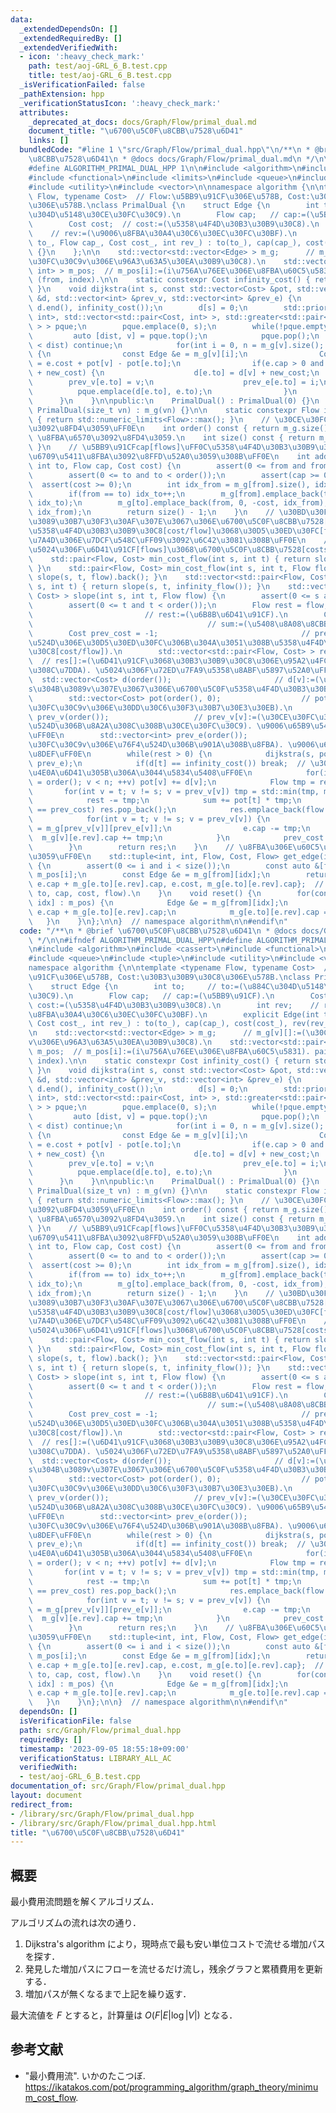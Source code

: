 ```yaml
---
data:
  _extendedDependsOn: []
  _extendedRequiredBy: []
  _extendedVerifiedWith:
  - icon: ':heavy_check_mark:'
    path: test/aoj-GRL_6_B.test.cpp
    title: test/aoj-GRL_6_B.test.cpp
  _isVerificationFailed: false
  _pathExtension: hpp
  _verificationStatusIcon: ':heavy_check_mark:'
  attributes:
    _deprecated_at_docs: docs/Graph/Flow/primal_dual.md
    document_title: "\u6700\u5C0F\u8CBB\u7528\u6D41"
    links: []
  bundledCode: "#line 1 \"src/Graph/Flow/primal_dual.hpp\"\n/**\n * @brief \u6700\u5C0F\
    \u8CBB\u7528\u6D41\n * @docs docs/Graph/Flow/primal_dual.md\n */\n\n#ifndef ALGORITHM_PRIMAL_DUAL_HPP\n\
    #define ALGORITHM_PRIMAL_DUAL_HPP 1\n\n#include <algorithm>\n#include <cassert>\n\
    #include <functional>\n#include <limits>\n#include <queue>\n#include <tuple>\n\
    #include <utility>\n#include <vector>\n\nnamespace algorithm {\n\ntemplate <typename\
    \ Flow, typename Cost>  // Flow:\u5BB9\u91CF\u306E\u578B, Cost:\u30B3\u30B9\u30C8\
    \u306E\u578B.\nclass PrimalDual {\n    struct Edge {\n        int to;     // to:=(\u884C\
    \u304D\u5148\u30CE\u30FC\u30C9).\n        Flow cap;   // cap:=(\u5BB9\u91CF).\n\
    \        Cost cost;  // cost:=(\u5358\u4F4D\u30B3\u30B9\u30C8).\n        int rev;\
    \    // rev:=(\u9006\u8FBA\u30A4\u30C6\u30EC\u30FC\u30BF).\n        explicit Edge(int\
    \ to_, Flow cap_, Cost cost_, int rev_) : to(to_), cap(cap_), cost(cost_), rev(rev_)\
    \ {}\n    };\n\n    std::vector<std::vector<Edge> > m_g;      // m_g[v][]:=(\u30CE\
    \u30FC\u30C9v\u306E\u96A3\u63A5\u30EA\u30B9\u30C8).\n    std::vector<std::pair<int,\
    \ int> > m_pos;  // m_pos[i]:=(i\u756A\u76EE\u306E\u8FBA\u60C5\u5831). pair of\
    \ (from, index).\n\n    static constexpr Cost infinity_cost() { return std::numeric_limits<Cost>::max();\
    \ }\n    void dijkstra(int s, const std::vector<Cost> &pot, std::vector<Cost>\
    \ &d, std::vector<int> &prev_v, std::vector<int> &prev_e) {\n        std::fill(d.begin(),\
    \ d.end(), infinity_cost());\n        d[s] = 0;\n        std::priority_queue<std::pair<Cost,\
    \ int>, std::vector<std::pair<Cost, int> >, std::greater<std::pair<Cost, int>\
    \ > > pque;\n        pque.emplace(0, s);\n        while(!pque.empty()) {\n   \
    \         auto [dist, v] = pque.top();\n            pque.pop();\n            if(d[v]\
    \ < dist) continue;\n            for(int i = 0, n = m_g[v].size(); i < n; ++i)\
    \ {\n                const Edge &e = m_g[v][i];\n                Cost new_cost\
    \ = e.cost + pot[v] - pot[e.to];\n                if(e.cap > 0 and d[e.to] > d[v]\
    \ + new_cost) {\n                    d[e.to] = d[v] + new_cost;\n            \
    \        prev_v[e.to] = v;\n                    prev_e[e.to] = i;\n          \
    \          pque.emplace(d[e.to], e.to);\n                }\n            }\n  \
    \      }\n    }\n\npublic:\n    PrimalDual() : PrimalDual(0) {}\n    explicit\
    \ PrimalDual(size_t vn) : m_g(vn) {}\n\n    static constexpr Flow infinity_flow()\
    \ { return std::numeric_limits<Flow>::max(); }\n    // \u30CE\u30FC\u30C9\u6570\
    \u3092\u8FD4\u3059\uFF0E\n    int order() const { return m_g.size(); }\n    //\
    \ \u8FBA\u6570\u3092\u8FD4\u3059.\n    int size() const { return m_pos.size();\
    \ }\n    // \u5BB9\u91CFcap[flows]\uFF0C\u5358\u4F4D\u30B3\u30B9\u30C8cost[cost/flow]\u306E\
    \u6709\u5411\u8FBA\u3092\u8FFD\u52A0\u3059\u308B\uFF0E\n    int add_edge(int from,\
    \ int to, Flow cap, Cost cost) {\n        assert(0 <= from and from < order());\n\
    \        assert(0 <= to and to < order());\n        assert(cap >= 0);\n      \
    \  assert(cost >= 0);\n        int idx_from = m_g[from].size(), idx_to = m_g[to].size();\n\
    \        if(from == to) idx_to++;\n        m_g[from].emplace_back(to, cap, cost,\
    \ idx_to);\n        m_g[to].emplace_back(from, 0, -cost, idx_from);\n        m_pos.emplace_back(from,\
    \ idx_from);\n        return size() - 1;\n    }\n    // \u30BD\u30FC\u30B9\u304B\
    \u3089\u30B7\u30F3\u30AF\u307E\u3067\u306E\u6700\u5C0F\u8CBB\u7528[costs]\uFF08\
    \u5358\u4F4D\u30B3\u30B9\u30C8[cost/flow]\u3068\u30D5\u30ED\u30FC[flows]\u306E\
    \u7A4D\u306E\u7DCF\u548C\uFF09\u3092\u6C42\u3081\u308B\uFF0E\n    // \u8FD4\u308A\
    \u5024\u306F\u6D41\u91CF[flows]\u3068\u6700\u5C0F\u8CBB\u7528[costs]\uFF0EO(F*|E|*log|V|).\n\
    \    std::pair<Flow, Cost> min_cost_flow(int s, int t) { return slope(s, t, infinity_flow()).back();\
    \ }\n    std::pair<Flow, Cost> min_cost_flow(int s, int t, Flow flow) { return\
    \ slope(s, t, flow).back(); }\n    std::vector<std::pair<Flow, Cost> > slope(int\
    \ s, int t) { return slope(s, t, infinity_flow()); }\n    std::vector<std::pair<Flow,\
    \ Cost> > slope(int s, int t, Flow flow) {\n        assert(0 <= s and s < order());\n\
    \        assert(0 <= t and t < order());\n        Flow rest = flow;          \
    \                         // rest:=(\u6B8B\u6D41\u91CF).\n        Cost sum = 0;\
    \                                       // sum:=(\u5408\u8A08\u8CBB\u7528).\n\
    \        Cost prev_cost = -1;                                // prev_cost:=(\u76F4\
    \u524D\u306E\u30D5\u30ED\u30FC\u306B\u304A\u3051\u308B\u5358\u4F4D\u30B3\u30B9\
    \u30C8[cost/flow]).\n        std::vector<std::pair<Flow, Cost> > res({{0, 0}});\
    \  // res[]:=(\u6D41\u91CF\u3068\u30B3\u30B9\u30C8\u306E\u95A2\u4FC2\u306E\u6298\
    \u308C\u7DDA). \u5024\u306F\u72ED\u7FA9\u5358\u8ABF\u5897\u52A0\uFF0E\n      \
    \  std::vector<Cost> d(order());                       // d[v]:=(\u30CE\u30FC\u30C8\
    s\u304B\u3089v\u307E\u3067\u306E\u6700\u5C0F\u5358\u4F4D\u30B3\u30B9\u30C8).\n\
    \        std::vector<Cost> pot(order(), 0);                  // pot[v]:=(\u30CE\
    \u30FC\u30C9v\u306E\u30DD\u30C6\u30F3\u30B7\u30E3\u30EB).\n        std::vector<int>\
    \ prev_v(order());                   // prev_v[v]:=(\u30CE\u30FC\u30C9v\u306E\u76F4\
    \u524D\u306B\u8A2A\u308C\u308B\u30CE\u30FC\u30C9). \u9006\u65B9\u5411\u7D4C\u8DEF\
    \uFF0E\n        std::vector<int> prev_e(order());                   // prev_e[v]:=(\u30CE\
    \u30FC\u30C9v\u306E\u76F4\u524D\u306B\u901A\u308B\u8FBA). \u9006\u65B9\u5411\u7D4C\
    \u8DEF\uFF0E\n        while(rest > 0) {\n            dijkstra(s, pot, d, prev_v,\
    \ prev_e);\n            if(d[t] == infinity_cost()) break;  // \u3053\u308C\u4EE5\
    \u4E0A\u6D41\u305B\u306A\u3044\u5834\u5408\uFF0E\n            for(int v = 0, n\
    \ = order(); v < n; ++v) pot[v] += d[v];\n            Flow tmp = rest;\n     \
    \       for(int v = t; v != s; v = prev_v[v]) tmp = std::min(tmp, m_g[prev_v[v]][prev_e[v]].cap);\n\
    \            rest -= tmp;\n            sum += pot[t] * tmp;\n            if(pot[t]\
    \ == prev_cost) res.pop_back();\n            res.emplace_back(flow - rest, sum);\n\
    \            for(int v = t; v != s; v = prev_v[v]) {\n                Edge &e\
    \ = m_g[prev_v[v]][prev_e[v]];\n                e.cap -= tmp;\n              \
    \  m_g[v][e.rev].cap += tmp;\n            }\n            prev_cost = pot[t];\n\
    \        }\n        return res;\n    }\n    // \u8FBA\u306E\u60C5\u5831\u3092\u8FD4\
    \u3059\uFF0E\n    std::tuple<int, int, Flow, Cost, Flow> get_edge(int i) const\
    \ {\n        assert(0 <= i and i < size());\n        const auto &[from, idx] =\
    \ m_pos[i];\n        const Edge &e = m_g[from][idx];\n        return {from, e.to,\
    \ e.cap + m_g[e.to][e.rev].cap, e.cost, m_g[e.to][e.rev].cap};  // tuple of (from,\
    \ to, cap, cost, flow).\n    }\n    void reset() {\n        for(const auto &[from,\
    \ idx] : m_pos) {\n            Edge &e = m_g[from][idx];\n            e.cap =\
    \ e.cap + m_g[e.to][e.rev].cap;\n            m_g[e.to][e.rev].cap = 0;\n     \
    \   }\n    }\n};\n\n}  // namespace algorithm\n\n#endif\n"
  code: "/**\n * @brief \u6700\u5C0F\u8CBB\u7528\u6D41\n * @docs docs/Graph/Flow/primal_dual.md\n\
    \ */\n\n#ifndef ALGORITHM_PRIMAL_DUAL_HPP\n#define ALGORITHM_PRIMAL_DUAL_HPP 1\n\
    \n#include <algorithm>\n#include <cassert>\n#include <functional>\n#include <limits>\n\
    #include <queue>\n#include <tuple>\n#include <utility>\n#include <vector>\n\n\
    namespace algorithm {\n\ntemplate <typename Flow, typename Cost>  // Flow:\u5BB9\
    \u91CF\u306E\u578B, Cost:\u30B3\u30B9\u30C8\u306E\u578B.\nclass PrimalDual {\n\
    \    struct Edge {\n        int to;     // to:=(\u884C\u304D\u5148\u30CE\u30FC\
    \u30C9).\n        Flow cap;   // cap:=(\u5BB9\u91CF).\n        Cost cost;  //\
    \ cost:=(\u5358\u4F4D\u30B3\u30B9\u30C8).\n        int rev;    // rev:=(\u9006\
    \u8FBA\u30A4\u30C6\u30EC\u30FC\u30BF).\n        explicit Edge(int to_, Flow cap_,\
    \ Cost cost_, int rev_) : to(to_), cap(cap_), cost(cost_), rev(rev_) {}\n    };\n\
    \n    std::vector<std::vector<Edge> > m_g;      // m_g[v][]:=(\u30CE\u30FC\u30C9\
    v\u306E\u96A3\u63A5\u30EA\u30B9\u30C8).\n    std::vector<std::pair<int, int> >\
    \ m_pos;  // m_pos[i]:=(i\u756A\u76EE\u306E\u8FBA\u60C5\u5831). pair of (from,\
    \ index).\n\n    static constexpr Cost infinity_cost() { return std::numeric_limits<Cost>::max();\
    \ }\n    void dijkstra(int s, const std::vector<Cost> &pot, std::vector<Cost>\
    \ &d, std::vector<int> &prev_v, std::vector<int> &prev_e) {\n        std::fill(d.begin(),\
    \ d.end(), infinity_cost());\n        d[s] = 0;\n        std::priority_queue<std::pair<Cost,\
    \ int>, std::vector<std::pair<Cost, int> >, std::greater<std::pair<Cost, int>\
    \ > > pque;\n        pque.emplace(0, s);\n        while(!pque.empty()) {\n   \
    \         auto [dist, v] = pque.top();\n            pque.pop();\n            if(d[v]\
    \ < dist) continue;\n            for(int i = 0, n = m_g[v].size(); i < n; ++i)\
    \ {\n                const Edge &e = m_g[v][i];\n                Cost new_cost\
    \ = e.cost + pot[v] - pot[e.to];\n                if(e.cap > 0 and d[e.to] > d[v]\
    \ + new_cost) {\n                    d[e.to] = d[v] + new_cost;\n            \
    \        prev_v[e.to] = v;\n                    prev_e[e.to] = i;\n          \
    \          pque.emplace(d[e.to], e.to);\n                }\n            }\n  \
    \      }\n    }\n\npublic:\n    PrimalDual() : PrimalDual(0) {}\n    explicit\
    \ PrimalDual(size_t vn) : m_g(vn) {}\n\n    static constexpr Flow infinity_flow()\
    \ { return std::numeric_limits<Flow>::max(); }\n    // \u30CE\u30FC\u30C9\u6570\
    \u3092\u8FD4\u3059\uFF0E\n    int order() const { return m_g.size(); }\n    //\
    \ \u8FBA\u6570\u3092\u8FD4\u3059.\n    int size() const { return m_pos.size();\
    \ }\n    // \u5BB9\u91CFcap[flows]\uFF0C\u5358\u4F4D\u30B3\u30B9\u30C8cost[cost/flow]\u306E\
    \u6709\u5411\u8FBA\u3092\u8FFD\u52A0\u3059\u308B\uFF0E\n    int add_edge(int from,\
    \ int to, Flow cap, Cost cost) {\n        assert(0 <= from and from < order());\n\
    \        assert(0 <= to and to < order());\n        assert(cap >= 0);\n      \
    \  assert(cost >= 0);\n        int idx_from = m_g[from].size(), idx_to = m_g[to].size();\n\
    \        if(from == to) idx_to++;\n        m_g[from].emplace_back(to, cap, cost,\
    \ idx_to);\n        m_g[to].emplace_back(from, 0, -cost, idx_from);\n        m_pos.emplace_back(from,\
    \ idx_from);\n        return size() - 1;\n    }\n    // \u30BD\u30FC\u30B9\u304B\
    \u3089\u30B7\u30F3\u30AF\u307E\u3067\u306E\u6700\u5C0F\u8CBB\u7528[costs]\uFF08\
    \u5358\u4F4D\u30B3\u30B9\u30C8[cost/flow]\u3068\u30D5\u30ED\u30FC[flows]\u306E\
    \u7A4D\u306E\u7DCF\u548C\uFF09\u3092\u6C42\u3081\u308B\uFF0E\n    // \u8FD4\u308A\
    \u5024\u306F\u6D41\u91CF[flows]\u3068\u6700\u5C0F\u8CBB\u7528[costs]\uFF0EO(F*|E|*log|V|).\n\
    \    std::pair<Flow, Cost> min_cost_flow(int s, int t) { return slope(s, t, infinity_flow()).back();\
    \ }\n    std::pair<Flow, Cost> min_cost_flow(int s, int t, Flow flow) { return\
    \ slope(s, t, flow).back(); }\n    std::vector<std::pair<Flow, Cost> > slope(int\
    \ s, int t) { return slope(s, t, infinity_flow()); }\n    std::vector<std::pair<Flow,\
    \ Cost> > slope(int s, int t, Flow flow) {\n        assert(0 <= s and s < order());\n\
    \        assert(0 <= t and t < order());\n        Flow rest = flow;          \
    \                         // rest:=(\u6B8B\u6D41\u91CF).\n        Cost sum = 0;\
    \                                       // sum:=(\u5408\u8A08\u8CBB\u7528).\n\
    \        Cost prev_cost = -1;                                // prev_cost:=(\u76F4\
    \u524D\u306E\u30D5\u30ED\u30FC\u306B\u304A\u3051\u308B\u5358\u4F4D\u30B3\u30B9\
    \u30C8[cost/flow]).\n        std::vector<std::pair<Flow, Cost> > res({{0, 0}});\
    \  // res[]:=(\u6D41\u91CF\u3068\u30B3\u30B9\u30C8\u306E\u95A2\u4FC2\u306E\u6298\
    \u308C\u7DDA). \u5024\u306F\u72ED\u7FA9\u5358\u8ABF\u5897\u52A0\uFF0E\n      \
    \  std::vector<Cost> d(order());                       // d[v]:=(\u30CE\u30FC\u30C8\
    s\u304B\u3089v\u307E\u3067\u306E\u6700\u5C0F\u5358\u4F4D\u30B3\u30B9\u30C8).\n\
    \        std::vector<Cost> pot(order(), 0);                  // pot[v]:=(\u30CE\
    \u30FC\u30C9v\u306E\u30DD\u30C6\u30F3\u30B7\u30E3\u30EB).\n        std::vector<int>\
    \ prev_v(order());                   // prev_v[v]:=(\u30CE\u30FC\u30C9v\u306E\u76F4\
    \u524D\u306B\u8A2A\u308C\u308B\u30CE\u30FC\u30C9). \u9006\u65B9\u5411\u7D4C\u8DEF\
    \uFF0E\n        std::vector<int> prev_e(order());                   // prev_e[v]:=(\u30CE\
    \u30FC\u30C9v\u306E\u76F4\u524D\u306B\u901A\u308B\u8FBA). \u9006\u65B9\u5411\u7D4C\
    \u8DEF\uFF0E\n        while(rest > 0) {\n            dijkstra(s, pot, d, prev_v,\
    \ prev_e);\n            if(d[t] == infinity_cost()) break;  // \u3053\u308C\u4EE5\
    \u4E0A\u6D41\u305B\u306A\u3044\u5834\u5408\uFF0E\n            for(int v = 0, n\
    \ = order(); v < n; ++v) pot[v] += d[v];\n            Flow tmp = rest;\n     \
    \       for(int v = t; v != s; v = prev_v[v]) tmp = std::min(tmp, m_g[prev_v[v]][prev_e[v]].cap);\n\
    \            rest -= tmp;\n            sum += pot[t] * tmp;\n            if(pot[t]\
    \ == prev_cost) res.pop_back();\n            res.emplace_back(flow - rest, sum);\n\
    \            for(int v = t; v != s; v = prev_v[v]) {\n                Edge &e\
    \ = m_g[prev_v[v]][prev_e[v]];\n                e.cap -= tmp;\n              \
    \  m_g[v][e.rev].cap += tmp;\n            }\n            prev_cost = pot[t];\n\
    \        }\n        return res;\n    }\n    // \u8FBA\u306E\u60C5\u5831\u3092\u8FD4\
    \u3059\uFF0E\n    std::tuple<int, int, Flow, Cost, Flow> get_edge(int i) const\
    \ {\n        assert(0 <= i and i < size());\n        const auto &[from, idx] =\
    \ m_pos[i];\n        const Edge &e = m_g[from][idx];\n        return {from, e.to,\
    \ e.cap + m_g[e.to][e.rev].cap, e.cost, m_g[e.to][e.rev].cap};  // tuple of (from,\
    \ to, cap, cost, flow).\n    }\n    void reset() {\n        for(const auto &[from,\
    \ idx] : m_pos) {\n            Edge &e = m_g[from][idx];\n            e.cap =\
    \ e.cap + m_g[e.to][e.rev].cap;\n            m_g[e.to][e.rev].cap = 0;\n     \
    \   }\n    }\n};\n\n}  // namespace algorithm\n\n#endif\n"
  dependsOn: []
  isVerificationFile: false
  path: src/Graph/Flow/primal_dual.hpp
  requiredBy: []
  timestamp: '2023-09-05 18:55:18+09:00'
  verificationStatus: LIBRARY_ALL_AC
  verifiedWith:
  - test/aoj-GRL_6_B.test.cpp
documentation_of: src/Graph/Flow/primal_dual.hpp
layout: document
redirect_from:
- /library/src/Graph/Flow/primal_dual.hpp
- /library/src/Graph/Flow/primal_dual.hpp.html
title: "\u6700\u5C0F\u8CBB\u7528\u6D41"
---
```

## 概要

最小費用流問題を解くアルゴリズム．

アルゴリズムの流れは次の通り．

1. Dijkstra's algorithm により，現時点で最も安い単位コストで流せる増加パスを探す．
1. 発見した増加パスにフローを流せるだけ流し，残余グラフと累積費用を更新する．
1. 増加パスが無くなるまで上記を繰り返す．

最大流値を $F$ とすると，計算量は $O(F|E|\log{|V|})$ となる．


## 参考文献

- "最小費用流". いかのたこつぼ. <https://ikatakos.com/pot/programming_algorithm/graph_theory/minimum_cost_flow>.
